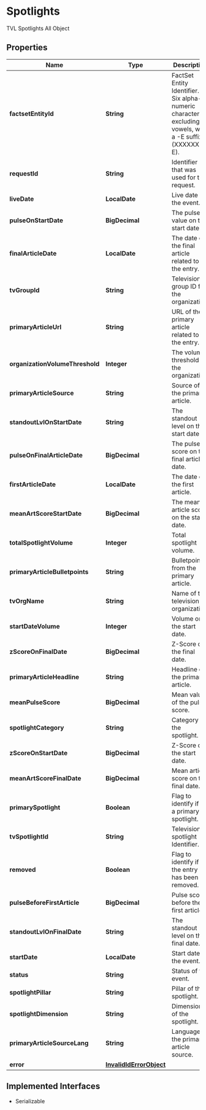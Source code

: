 

# Spotlights

TVL Spotlights All Object

## Properties

Name | Type | Description | Notes
------------ | ------------- | ------------- | -------------
**factsetEntityId** | **String** | FactSet Entity Identifier. Six alpha-numeric characters, excluding vowels, with a -E suffix (XXXXXX-E). | 
**requestId** | **String** | Identifier that was used for the request. | 
**liveDate** | **LocalDate** | Live date of the event. |  [optional]
**pulseOnStartDate** | **BigDecimal** | The pulse value on the start date. |  [optional]
**finalArticleDate** | **LocalDate** | The date of the final article related to the entry. |  [optional]
**tvGroupId** | **String** | Television group ID for the organization. |  [optional]
**primaryArticleUrl** | **String** | URL of the primary article related to the entry. |  [optional]
**organizationVolumeThreshold** | **Integer** | The volume threshold for the organization. |  [optional]
**primaryArticleSource** | **String** | Source of the primary article. |  [optional]
**standoutLvlOnStartDate** | **String** | The standout level on the start date. |  [optional]
**pulseOnFinalArticleDate** | **BigDecimal** | The pulse score on the final article date. |  [optional]
**firstArticleDate** | **LocalDate** | The date of the first article. |  [optional]
**meanArtScoreStartDate** | **BigDecimal** | The mean article score on the start date. |  [optional]
**totalSpotlightVolume** | **Integer** | Total spotlight volume. |  [optional]
**primaryArticleBulletpoints** | **String** | Bulletpoints from the primary article. |  [optional]
**tvOrgName** | **String** | Name of the television organization. |  [optional]
**startDateVolume** | **Integer** | Volume on the start date. |  [optional]
**zScoreOnFinalDate** | **BigDecimal** | Z-Score on the final date. |  [optional]
**primaryArticleHeadline** | **String** | Headline of the primary article. |  [optional]
**meanPulseScore** | **BigDecimal** | Mean value of the pulse score. |  [optional]
**spotlightCategory** | **String** | Category of the spotlight. |  [optional]
**zScoreOnStartDate** | **BigDecimal** | Z-Score on the start date. |  [optional]
**meanArtScoreFinalDate** | **BigDecimal** | Mean article score on the final date. |  [optional]
**primarySpotlight** | **Boolean** | Flag to identify if it&#39;s a primary spotlight. |  [optional]
**tvSpotlightId** | **String** | Television spotlight Identifier. |  [optional]
**removed** | **Boolean** | Flag to identify if the entry has been removed. |  [optional]
**pulseBeforeFirstArticle** | **BigDecimal** | Pulse score before the first article. |  [optional]
**standoutLvlOnFinalDate** | **String** | The standout level on the final date. |  [optional]
**startDate** | **LocalDate** | Start date of the event. |  [optional]
**status** | **String** | Status of the event. |  [optional]
**spotlightPillar** | **String** | Pillar of the spotlight. |  [optional]
**spotlightDimension** | **String** | Dimension of the spotlight. |  [optional]
**primaryArticleSourceLang** | **String** | Language of the primary article source. |  [optional]
**error** | [**InvalidIdErrorObject**](InvalidIdErrorObject.md) |  |  [optional]


## Implemented Interfaces

* Serializable


